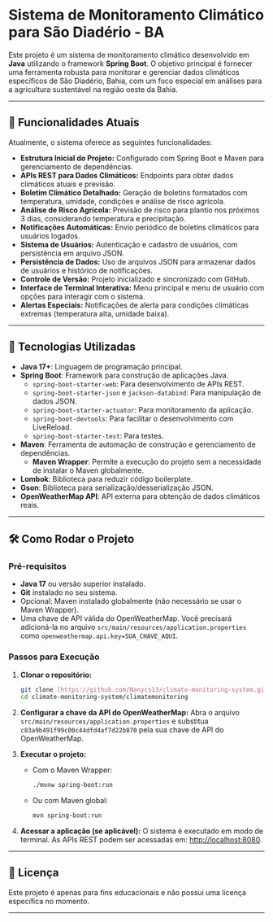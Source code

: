 # Sistema de Monitoramento Climático para São Diadério - BA

Este projeto é um sistema de monitoramento climático desenvolvido em **Java** utilizando o framework **Spring Boot**. O objetivo principal é fornecer uma ferramenta robusta para monitorar e gerenciar dados climáticos específicos de São Diadério, Bahia, com um foco especial em análises para a agricultura sustentável na região oeste da Bahia.

---

## 🌟 Funcionalidades Atuais

Atualmente, o sistema oferece as seguintes funcionalidades:

* **Estrutura Inicial do Projeto:** Configurado com Spring Boot e Maven para gerenciamento de dependências.
* **APIs REST para Dados Climáticos:** Endpoints para obter dados climáticos atuais e previsão.
* **Boletim Climático Detalhado:** Geração de boletins formatados com temperatura, umidade, condições e análise de risco agrícola.
* **Análise de Risco Agrícola:** Previsão de risco para plantio nos próximos 3 dias, considerando temperatura e precipitação.
* **Notificações Automáticas:** Envio periódico de boletins climáticos para usuários logados.
* **Sistema de Usuários:** Autenticação e cadastro de usuários, com persistência em arquivo JSON.
* **Persistência de Dados:** Uso de arquivos JSON para armazenar dados de usuários e histórico de notificações.
* **Controle de Versão:** Projeto inicializado e sincronizado com GitHub.
* **Interface de Terminal Interativa:** Menu principal e menu de usuário com opções para interagir com o sistema.
* **Alertas Especiais:** Notificações de alerta para condições climáticas extremas (temperatura alta, umidade baixa).

---

## 🚀 Tecnologias Utilizadas

* **Java 17+**: Linguagem de programação principal.
* **Spring Boot**: Framework para construção de aplicações Java.
    * `spring-boot-starter-web`: Para desenvolvimento de APIs REST.
    * `spring-boot-starter-json` e `jackson-databind`: Para manipulação de dados JSON.
    * `spring-boot-starter-actuator`: Para monitoramento da aplicação.
    * `spring-boot-devtools`: Para facilitar o desenvolvimento com LiveReload.
    * `spring-boot-starter-test`: Para testes.
* **Maven**: Ferramenta de automação de construção e gerenciamento de dependências.
    * **Maven Wrapper**: Permite a execução do projeto sem a necessidade de instalar o Maven globalmente.
* **Lombok**: Biblioteca para reduzir código boilerplate.
* **Gson**: Biblioteca para serialização/desserialização JSON.
* **OpenWeatherMap API**: API externa para obtenção de dados climáticos reais.

---

## 🛠️ Como Rodar o Projeto

### Pré-requisitos

* **Java 17** ou versão superior instalado.
* **Git** instalado no seu sistema.
* Opcional: Maven instalado globalmente (não necessário se usar o Maven Wrapper).
* Uma chave de API válida do OpenWeatherMap. Você precisará adicioná-la no arquivo `src/main/resources/application.properties` como `openweathermap.api.key=SUA_CHAVE_AQUI`.

### Passos para Execução

1.  **Clonar o repositório:**

    ```bash
    git clone [https://github.com/Nanycs13/climate-monitoring-system.git](https://github.com/Nanycs13/climate-monitoring-system.git)
    cd climate-monitoring-system/climatemonitoring
    ```

2.  **Configurar a chave da API do OpenWeatherMap:**
    Abra o arquivo `src/main/resources/application.properties` e substitua `c83a9b491f99c00c44dfd4af7d22b870` pela sua chave de API do OpenWeatherMap.

3.  **Executar o projeto:**

    * Com o Maven Wrapper:
        ```bash
        ./mvnw spring-boot:run
        ```
    * Ou com Maven global:
        ```bash
        mvn spring-boot:run
        ```

4.  **Acessar a aplicação (se aplicável):**
    O sistema é executado em modo de terminal. As APIs REST podem ser acessadas em: [http://localhost:8080](http://localhost:8080).

---

## 📜 Licença

Este projeto é apenas para fins educacionais e não possui uma licença específica no momento.

---
